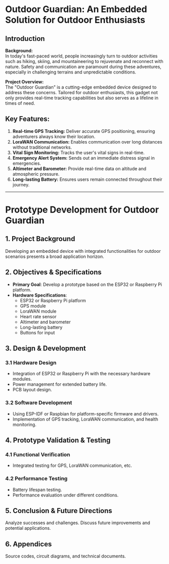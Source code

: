 # Outdoor Guardian: An Embedded Solution for Outdoor Enthusiasts

## Introduction

**Background:**  
In today's fast-paced world, people increasingly turn to outdoor activities such as hiking, skiing, and mountaineering to rejuvenate and reconnect with nature. Safety and communication are paramount during these adventures, especially in challenging terrains and unpredictable conditions.

**Project Overview:**  
The "Outdoor Guardian" is a cutting-edge embedded device designed to address these concerns. Tailored for outdoor enthusiasts, this gadget not only provides real-time tracking capabilities but also serves as a lifeline in times of need.

## Key Features:

1. **Real-time GPS Tracking:** Deliver accurate GPS positioning, ensuring adventurers always know their location.
2. **LoraWAN Communication:** Enables communication over long distances without traditional networks.
3. **Vital Sign Monitoring:** Tracks the user's vital signs in real-time.
4. **Emergency Alert System:** Sends out an immediate distress signal in emergencies.
5. **Altimeter and Barometer:** Provide real-time data on altitude and atmospheric pressure.
6. **Long-lasting Battery:** Ensures users remain connected throughout their journey.

---

# Prototype Development for Outdoor Guardian

## 1. Project Background
Developing an embedded device with integrated functionalities for outdoor scenarios presents a broad application horizon.

## 2. Objectives & Specifications
- **Primary Goal**: Develop a prototype based on the ESP32 or Raspberry Pi platform.
- **Hardware Specifications**:
  - ESP32 or Raspberry Pi platform
  - GPS module
  - LoraWAN module
  - Heart rate sensor
  - Altimeter and barometer
  - Long-lasting battery
  - Buttons for input

## 3. Design & Development

### 3.1 Hardware Design
- Integration of ESP32 or Raspberry Pi with the necessary hardware modules.
- Power management for extended battery life.
- PCB layout design.

### 3.2 Software Development
- Using ESP-IDF or Raspbian for platform-specific firmware and drivers.
- Implementation of GPS tracking, LoraWAN communication, and health monitoring.

## 4. Prototype Validation & Testing

### 4.1 Functional Verification
- Integrated testing for GPS, LoraWAN communication, etc.

### 4.2 Performance Testing
- Battery lifespan testing.
- Performance evaluation under different conditions.

## 5. Conclusion & Future Directions
Analyze successes and challenges. Discuss future improvements and potential applications.

## 6. Appendices
Source codes, circuit diagrams, and technical documents.
